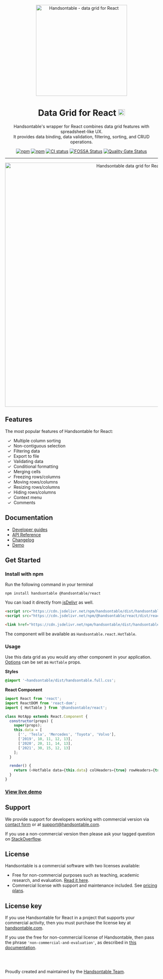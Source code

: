 <div align="center">

<a href="https://handsontable.com" rel="nofollow"><img src="https://raw.githubusercontent.com/handsontable/handsontable/develop/resources/handsontable-logo-blue.svg" alt="Handsontable - data grid for React" width="300"></a>

# Data Grid for React <img src="https://raw.githubusercontent.com/handsontable/handsontable/develop/resources/icons/react-icon.svg" width="22" height="22">

Handsontable's wrapper for React combines data grid features with spreadsheet-like UX. <br>
It provides data binding, data validation, filtering, sorting, and CRUD operations.

[![npm](https://img.shields.io/npm/dt/@handsontable/react.svg)](https://npmjs.com/package/@handsontable/react)
[![npm](https://img.shields.io/npm/dm/@handsontable/react.svg)](https://npmjs.com/package/@handsontable/react)
[![CI status](https://github.com/handsontable/handsontable/actions/workflows/test.yml/badge.svg?branch=master)](https://github.com/handsontable/handsontable/actions/workflows/test.yml?query=branch%3Amaster)
[![FOSSA Status](https://app.fossa.io/api/projects/git%2Bgithub.com%2Fhandsontable%2Fhandsontable.svg?type=shield)](https://app.fossa.io/projects/git%2Bgithub.com%2Fhandsontable%2Fhandsontable?ref=badge_shield)
[![Quality Gate Status](https://sonarcloud.io/api/project_badges/measure?project=handsontable_handsontable&metric=alert_status)](https://sonarcloud.io/dashboard?id=handsontable_handsontable)

---

<a href="https://handsontable.com/demo"><img src="https://raw.githubusercontent.com/handsontable/handsontable/develop/resources/handsontable-github-preview.png" alt="Handsontable data grid for React" width="805"/></a>

</div>

## Features

The most popular features of Handsontable for React:

&nbsp;&nbsp;✓&nbsp; Multiple column sorting <br>
&nbsp;&nbsp;✓&nbsp; Non-contiguous selection <br>
&nbsp;&nbsp;✓&nbsp; Filtering data <br>
&nbsp;&nbsp;✓&nbsp; Export to file <br>
&nbsp;&nbsp;✓&nbsp; Validating data <br>
&nbsp;&nbsp;✓&nbsp; Conditional formatting <br>
&nbsp;&nbsp;✓&nbsp; Merging cells <br>
&nbsp;&nbsp;✓&nbsp; Freezing rows/columns <br>
&nbsp;&nbsp;✓&nbsp; Moving rows/columns <br>
&nbsp;&nbsp;✓&nbsp; Resizing rows/columns <br>
&nbsp;&nbsp;✓&nbsp; Hiding rows/columns <br>
&nbsp;&nbsp;✓&nbsp; Context menu <br>
&nbsp;&nbsp;✓&nbsp; Comments <br>

## Documentation

- [Developer guides](https://handsontable.com/docs/react-installation/)
- [API Reference](https://handsontable.com/docs/api/core/)
- [Changelog](https://handsontable.com/docs/release-notes/)
- [Demo](https://handsontable.com/demo)

<div id="installation"></div>

## Get Started
### Install with npm

Run the following command in your terminal
```
npm install handsontable @handsontable/react
```

You can load it directly from [jsDelivr](https://jsdelivr.com/package/npm/@handsontable/react) as well.
```html
<script src="https://cdn.jsdelivr.net/npm/handsontable/dist/handsontable.full.min.js"></script>
<script src="https://cdn.jsdelivr.net/npm/@handsontable/react/dist/react-handsontable.min.js"></script>

<link href="https://cdn.jsdelivr.net/npm/handsontable/dist/handsontable.full.min.css" rel="stylesheet">
```

The component will be available as `Handsontable.react.HotTable`.

### Usage

Use this data grid as you would any other component in your application. [Options](https://handsontable.com/docs/api/options/) can be set as `HotTable` props.

**Styles**
```css
@import '~handsontable/dist/handsontable.full.css';
```

**React Component**
```js
import React from 'react';
import ReactDOM from 'react-dom';
import { HotTable } from '@handsontable/react';

class HotApp extends React.Component {
  constructor(props) {
    super(props);
    this.data = [
      ['', 'Tesla', 'Mercedes', 'Toyota', 'Volvo'],
      ['2019', 10, 11, 12, 13],
      ['2020', 20, 11, 14, 13],
      ['2021', 30, 15, 12, 13]
    ];
  }

  render() {
    return (<HotTable data={this.data} colHeaders={true} rowHeaders={true} width="600" height="300" />);
  }
}
```

### [View live demo](https://handsontable.com/docs/react-simple-example/)

## Support

We provide support for developers working with commercial version via [contact form](https://handsontable.com/contact?category=technical_support)</a> or at support@handsontable.com.

If you use a non-commercial version then please ask your tagged question on [StackOverflow](https://stackoverflow.com/questions/tagged/handsontable).

## License

Handsontable is a commercial software with two licenses available:

- Free for non-commercial purposes such as teaching, academic research, and evaluation. [Read it here](https://github.com/handsontable/handsontable/blob/master/handsontable-non-commercial-license.pdf).
- Commercial license with support and maintenance included. See [pricing plans](https://handsontable.com/pricing).

## License key

If you use Handsontable for React in a project that supports your commercial activity, then you must purchase the license key at [handsontable.com](https://handsontable.com/pricing).

If you use the free for non-commercial license of Handsontable, then pass the phrase `'non-commercial-and-evaluation'`, as described in [this documentation](https://handsontable.com/docs/license-key/).

<br>
<br>

Proudly created and maintained by the [Handsontable Team](https://handsontable.com/team).
